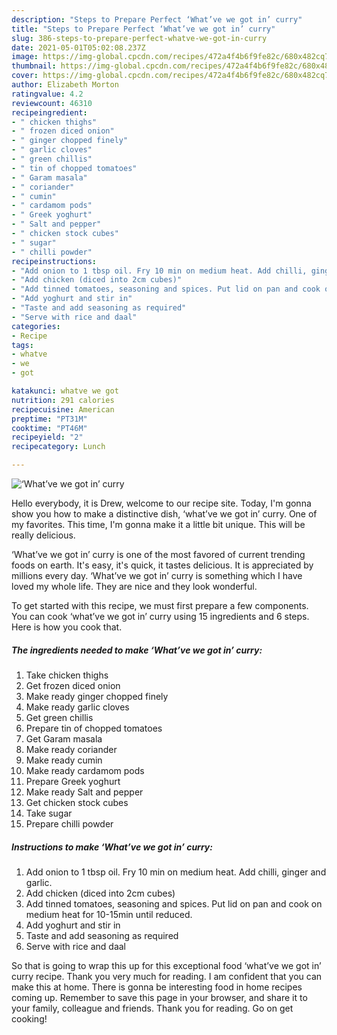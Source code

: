 ```yaml
---
description: "Steps to Prepare Perfect ‘What’ve we got in’ curry"
title: "Steps to Prepare Perfect ‘What’ve we got in’ curry"
slug: 386-steps-to-prepare-perfect-whatve-we-got-in-curry
date: 2021-05-01T05:02:08.237Z
image: https://img-global.cpcdn.com/recipes/472a4f4b6f9fe82c/680x482cq70/whatve-we-got-in-curry-recipe-main-photo.jpg
thumbnail: https://img-global.cpcdn.com/recipes/472a4f4b6f9fe82c/680x482cq70/whatve-we-got-in-curry-recipe-main-photo.jpg
cover: https://img-global.cpcdn.com/recipes/472a4f4b6f9fe82c/680x482cq70/whatve-we-got-in-curry-recipe-main-photo.jpg
author: Elizabeth Morton
ratingvalue: 4.2
reviewcount: 46310
recipeingredient:
- " chicken thighs"
- " frozen diced onion"
- " ginger chopped finely"
- " garlic cloves"
- " green chillis"
- " tin of chopped tomatoes"
- " Garam masala"
- " coriander"
- " cumin"
- " cardamom pods"
- " Greek yoghurt"
- " Salt and pepper"
- " chicken stock cubes"
- " sugar"
- " chilli powder"
recipeinstructions:
- "Add onion to 1 tbsp oil. Fry 10 min on medium heat. Add chilli, ginger and garlic."
- "Add chicken (diced into 2cm cubes)"
- "Add tinned tomatoes, seasoning and spices. Put lid on pan and cook on medium heat for 10-15min until reduced."
- "Add yoghurt and stir in"
- "Taste and add seasoning as required"
- "Serve with rice and daal"
categories:
- Recipe
tags:
- whatve
- we
- got

katakunci: whatve we got 
nutrition: 291 calories
recipecuisine: American
preptime: "PT31M"
cooktime: "PT46M"
recipeyield: "2"
recipecategory: Lunch

---
```



![‘What’ve we got in’ curry](https://img-global.cpcdn.com/recipes/472a4f4b6f9fe82c/680x482cq70/whatve-we-got-in-curry-recipe-main-photo.jpg)

Hello everybody, it is Drew, welcome to our recipe site. Today, I'm gonna show you how to make a distinctive dish, ‘what’ve we got in’ curry. One of my favorites. This time, I'm gonna make it a little bit unique. This will be really delicious.

‘What’ve we got in’ curry is one of the most favored of current trending foods on earth. It's easy, it's quick, it tastes delicious. It is appreciated by millions every day. ‘What’ve we got in’ curry is something which I have loved my whole life. They are nice and they look wonderful.




To get started with this recipe, we must first prepare a few components. You can cook ‘what’ve we got in’ curry using 15 ingredients and 6 steps. Here is how you cook that.

<!--inarticleads1-->

##### The ingredients needed to make ‘What’ve we got in’ curry:

1. Take  chicken thighs
1. Get  frozen diced onion
1. Make ready  ginger chopped finely
1. Make ready  garlic cloves
1. Get  green chillis
1. Prepare  tin of chopped tomatoes
1. Get  Garam masala
1. Make ready  coriander
1. Make ready  cumin
1. Make ready  cardamom pods
1. Prepare  Greek yoghurt
1. Make ready  Salt and pepper
1. Get  chicken stock cubes
1. Take  sugar
1. Prepare  chilli powder




<!--inarticleads2-->

##### Instructions to make ‘What’ve we got in’ curry:

1. Add onion to 1 tbsp oil. Fry 10 min on medium heat. Add chilli, ginger and garlic.
1. Add chicken (diced into 2cm cubes)
1. Add tinned tomatoes, seasoning and spices. Put lid on pan and cook on medium heat for 10-15min until reduced.
1. Add yoghurt and stir in
1. Taste and add seasoning as required
1. Serve with rice and daal




So that is going to wrap this up for this exceptional food ‘what’ve we got in’ curry recipe. Thank you very much for reading. I am confident that you can make this at home. There is gonna be interesting food in home recipes coming up. Remember to save this page in your browser, and share it to your family, colleague and friends. Thank you for reading. Go on get cooking!

